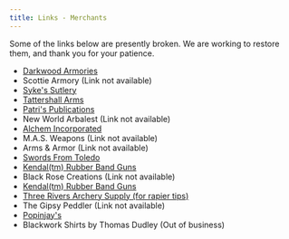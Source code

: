 ```yaml
---
title: Links - Merchants
---
```


Some of the links below are presently broken. We are working to restore them, and thank you for your patience.

* [Darkwood Armories](https://www.darkwoodarmory.com/)
* Scottie Armory <!-- (http://www.rapiers.com/) -->(Link not available)
* [Syke's Sutlery](https://www.sykesutler.com/)
* [Tattershall Arms](https://www.tattershallarms.org/)
* [Patri's Publications](http://www.transarc.com/afs/transarc.com/public/groff/html/sca/fencing/manuals/patri.html)
* New World Arbalest <!-- (http://www.crossbows.net/) -->(Link not available)
* [Alchem Incorporated](https://www.alcheminc.com)
* M.A.S. Weapons <!-- (http://www.masweapons.com) -->(Link not available)
* Arms & Armor <!-- (http://www.armor.com) -->(Link not available)
* [Swords From Toledo](https://www.swordsfromtoledo.com)
* [Kendal(tm) Rubber Band Guns](http://www.lydia.org/bandgun)
* Black Rose Creations <!-- (http://www.blackrose-creations.com/) -->(Link not available)
* [Kendal(tm) Rubber Band Guns](http://www.lydia.org/bandgun)
* [Three Rivers Archery Supply (for rapier tips)](https://www.3riversarchery.com)
* The Gipsy Peddler <!-- (http://www.gipsypeddler.com) -->(Link not available)
* [Popinjay's](http://www.popinj.com/)
* Blackwork Shirts by Thomas Dudley <!-- (http://blackworkshirts.tripod.com) -->(Out of business)
